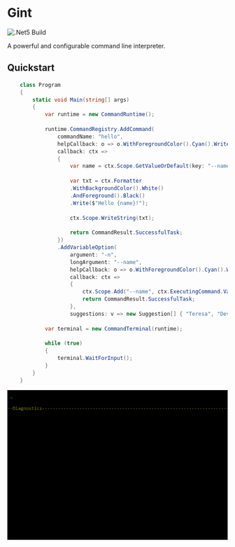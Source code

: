 # Gint

![.Net5 Build](https://github.com/gmich/gint/actions/workflows/dotnet.yml/badge.svg) 

A powerful and configurable command line interpreter.


## Quickstart

```csharp
    class Program
    {
        static void Main(string[] args)
        {
            var runtime = new CommandRuntime();

            runtime.CommandRegistry.AddCommand(
                commandName: "hello",
                helpCallback: o => o.WithForegroundColor().Cyan().Write("help!"),
                callback: ctx =>
                {
                    var name = ctx.Scope.GetValueOrDefault(key: "--name", @default: "Gint");

                    var txt = ctx.Formatter
                    .WithBackgroundColor().White()
                    .AndForeground().Black()
                    .Write($"Hello {name}!");

                    ctx.Scope.WriteString(txt);

                    return CommandResult.SuccessfulTask;
                })
                .AddVariableOption(
                    argument: "-n",
                    longArgument: "--name",
                    helpCallback: o => o.WithForegroundColor().Cyan().Write("Give a name!"),
                    callback: ctx =>
                    {
                        ctx.Scope.Add("--name", ctx.ExecutingCommand.Variable);
                        return CommandResult.SuccessfulTask;
                    },
                    suggestions: v => new Suggestion[] { "Teresa", "Devin", "Michael", "Maria", "George" });

            var terminal = new CommandTerminal(runtime);

            while (true)
            {
                terminal.WaitForInput();
            }
        }
    }
```

![Markup tldr](https://github.com/gmich/Gint/blob/main/resources/gint-quickstart.gif)
